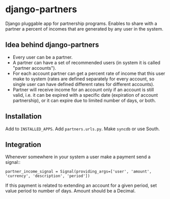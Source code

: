 django-partners
===============

Django pluggable app for partnership programs. Enables to share with a partner a percent of incomes that are generated by any user in the system.

Idea behind django-partners
---------------------------

* Every user can be a partner.
* A partner can have a set of recommended users (in system it is called "partner accounts").
* For each account partner can get a percent rate of income that this user make to system (rates are defined separately for every account, so single user can have defined different rates for different accounts).
* Partner will receive income for an account only if an account is still valid, i.e. it can be expired with a specific date (expiration of account partnership), or it can expire due to limited number of days, or both.


Installation
------------

Add to ``INSTALLED_APPS``. Add ``partners.urls.py``. Make ``syncdb`` or use South.

Integration
-----------

Whenever somewhere in your system a user make a payment send a signal::

    partner_income_signal = Signal(providing_args=['user', 'amount', 'currency', 'description', 'period'])

If this payment is related to extending an account for a given period, set value period to number of days. Amount should be a Decimal.